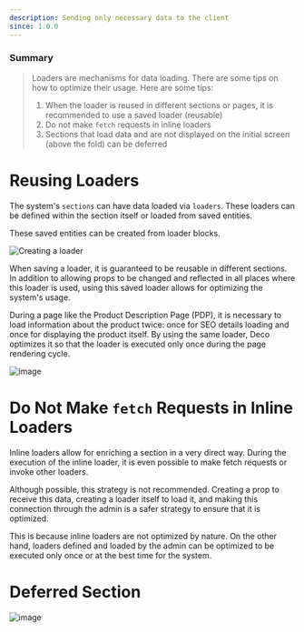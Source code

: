 ```yaml
---
description: Sending only necessary data to the client
since: 1.0.0
---
```


### Summary

> Loaders are mechanisms for data loading. There are some tips on how to optimize their usage. Here are some tips:
>
> 1. When the loader is reused in different sections or pages, it is recommended to use a saved loader (reusable)
> 2. Do not make `fetch` requests in inline loaders
> 3. Sections that load data and are not displayed on the initial screen (above the fold) can be deferred

# Reusing Loaders

The system's `sections` can have data loaded via `loaders`. These loaders can be defined within the section itself or loaded from saved entities.

These saved entities can be created from loader blocks.

![Creating a loader](https://github.com/deco-sites/starting/assets/882438/47c63784-4839-4d97-aff4-8c1e8e18332a)

When saving a loader, it is guaranteed to be reusable in different sections. In addition to allowing props to be changed and reflected in all places where this loader is used, using this saved loader allows for optimizing the system's usage.

During a page like the Product Description Page (PDP), it is necessary to load information about the product twice: once for SEO details loading and once for displaying the product itself. By using the same loader, Deco optimizes it so that the loader is executed only once during the page rendering cycle.

![image](https://github.com/deco-sites/starting/assets/882438/a39e3806-89e4-4b22-a179-491c048b18f7)

# Do Not Make `fetch` Requests in Inline Loaders

Inline loaders allow for enriching a section in a very direct way. During the execution of the inline loader, it is even possible to make fetch requests or invoke other loaders.

Although possible, this strategy is not recommended. Creating a prop to receive this data, creating a loader itself to load it, and making this connection through the admin is a safer strategy to ensure that it is optimized.

This is because inline loaders are not optimized by nature. On the other hand, loaders defined and loaded by the admin can be optimized to be executed only once or at the best time for the system.

# Deferred Section

![image](https://github.com/deco-sites/starting/assets/882438/06b0fde3-874f-4b26-84b5-d4a41c94e5de)